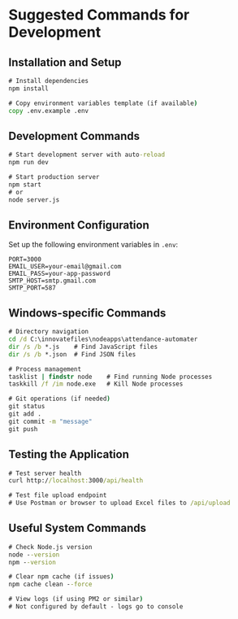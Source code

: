 # Suggested Commands for Development

## Installation and Setup
```cmd
# Install dependencies
npm install

# Copy environment variables template (if available)
copy .env.example .env
```

## Development Commands
```cmd
# Start development server with auto-reload
npm run dev

# Start production server
npm start
# or
node server.js
```

## Environment Configuration
Set up the following environment variables in `.env`:
```
PORT=3000
EMAIL_USER=your-email@gmail.com
EMAIL_PASS=your-app-password
SMTP_HOST=smtp.gmail.com
SMTP_PORT=587
```

## Windows-specific Commands
```cmd
# Directory navigation
cd /d C:\innovatefiles\nodeapps\attendance-automater
dir /s /b *.js    # Find JavaScript files
dir /s /b *.json  # Find JSON files

# Process management
tasklist | findstr node    # Find running Node processes
taskkill /f /im node.exe   # Kill Node processes

# Git operations (if needed)
git status
git add .
git commit -m "message"
git push
```

## Testing the Application
```cmd
# Test server health
curl http://localhost:3000/api/health

# Test file upload endpoint
# Use Postman or browser to upload Excel files to /api/upload
```

## Useful System Commands
```cmd
# Check Node.js version
node --version
npm --version

# Clear npm cache (if issues)
npm cache clean --force

# View logs (if using PM2 or similar)
# Not configured by default - logs go to console
```